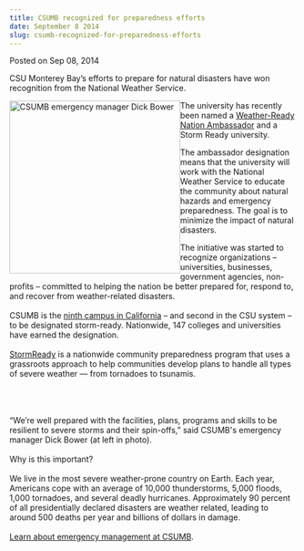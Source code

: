 ```yaml
---
title: CSUMB recognized for preparedness efforts
date: September 8 2014
slug: csumb-recognized-for-preparedness-efforts
---
```





<span class="date">Posted on Sep 08, 2014    </span>
<p>CSU Monterey Bay&#x2019;s efforts to prepare for natural disasters have
won recognition from the National Weather Service.</p>
<p><img alt="CSUMB emergency manager Dick Bower" src="http://news.csumb.edu/sites/default/files/65/attachments/news/images/dick_bower_and_nws_person_for_web.jpg" style="width:300px; height:303px; float:left">The university has
recently been named a <a href="http://www.nws.noaa.gov/com/weatherreadynation/ambassadors.html#.U6xKxv1D7Ys" rel="nofollow">Weather-Ready Nation Ambassador</a> and a Storm
Ready university.</img></p>
<p>The ambassador designation means that the university will work
with the National Weather Service to educate the community about
natural hazards and emergency preparedness. The goal is to minimize
the impact of natural disasters.</p>
<p>The initiative was started to recognize organizations &#x2013;
universities, businesses, government agencies, non-profits &#x2013;
committed to helping the nation be better prepared for, respond to,
and recover from weather-related disasters.<br>
<br>
CSUMB is the <a href="http://www.stormready.noaa.gov/university.htm" rel="nofollow">ninth campus in California</a> &#x2013; and second in the CSU
system &#x2013; to be designated storm-ready. Nationwide, 147 colleges and
universities have earned the designation.<br>
<br>
<a href="http://www.stormready.noaa.gov/" rel="nofollow">StormReady</a> is a nationwide community preparedness
program that uses a grassroots approach to help communities develop
plans to handle all types of severe weather &#x2014; from tornadoes to
tsunamis.</br></br></br></br></p>
<p>&#x201C;We&#x2019;re well prepared with the facilities, plans, programs and
skills to be resilient to severe storms and their spin-offs,&#x201D; said
CSUMB&apos;s emergency manager Dick Bower (at left in photo).<br>
<br>
Why is this important?<br>
<br>
We live in the most severe weather-prone country on Earth. Each
year, Americans cope with an average of 10,000 thunderstorms, 5,000
floods, 1,000 tornadoes, and several deadly hurricanes.
Approximately 90 percent of all presidentially declared disasters
are weather related, leading to around 500 deaths per year and
billions of dollars in damage.<br>
<br>
<a href="http://police.csumb.edu/emergency-management" rel="nofollow">Learn about emergency management at CSUMB</a>.</br></br></br></br></br></br></p>





